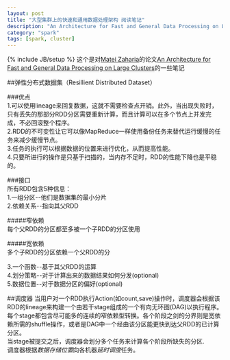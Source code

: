 ```yaml
---
layout: post
title: "大型集群上的快速和通用数据处理架构 阅读笔记"
description: "An Architecture for Fast and General Data Processing on Large Clusters"
category: "spark"
tags: [spark, cluster]
---
```

{% include JB/setup %}
这个是对[Matei Zaharia](https://twitter.com/matei_zaharia)的论文[An Architecture for Fast and General Data Processing on Large Clusters](http://www.eecs.berkeley.edu/Pubs/TechRpts/2014/EECS-2014-12.pdf)的一些笔记

##弹性分布式数据集（Resillient Distributed Dataset）

###优点    
1.可以使用lineage来回复数据，这就不需要检查点开销。此外，当出现失败时，只有丢失的那部分RDD分区需要重新计算，而且计算可以在多个节点上并发完成，不必回滚整个程序。    
2.RDD的不可变性让它可以像MapReduce一样使用备份任务来替代运行缓慢的任务来减少缓慢节点。    
3.任务的执行可以根据数据的位置来进行优化，从而提高性能。    
4.只要所进行的操作是只基于扫描的，当内存不足时，RDD的性能下降也是平稳的。    

###接口    
所有RDD包含5种信息：    
1.一组分区--他们是数据集的最小分片    
2.依赖关系--指向其父RDD    

#####窄依赖    
每个父RDD的分区都至多被一个子RDD的分区使用

#####宽依赖    
多个子RDD的分区依赖一个父RDD的分

3.一个函数--基于其父RDD的运算    
4.划分策略--对于计算出来的数据结果如何分发(optional)    
5.数据位置--对于数据分区的偏好(optional)    

##调度器
当用户对一个RDD执行Action(如count,save)操作时，调度器会根据该RDD的lineage来构建一个由若干stage组成的一个有向无环图(DAG)以执行程序。
每个stage都包含尽可能多的连续的窄依赖型转换。各个阶段之剑的分界则是宽依赖所需的shuffle操作，或者是DAG中一个经由该分区能更快到达父RDD的已计算分区。    
当stage被提交之后，调度器会划分多个任务来计算各个阶段所缺失的分区.    
调度器根据*数据存储位置*向各机器*延时调度*任务。
